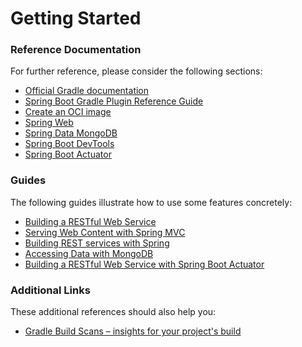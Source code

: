 # Getting Started

### Reference Documentation
For further reference, please consider the following sections:

* [Official Gradle documentation](https://docs.gradle.org)
* [Spring Boot Gradle Plugin Reference Guide](https://docs.spring.io/spring-boot/3.4.0-SNAPSHOT/gradle-plugin)
* [Create an OCI image](https://docs.spring.io/spring-boot/3.4.0-SNAPSHOT/gradle-plugin/packaging-oci-image.html)
* [Spring Web](https://docs.spring.io/spring-boot/docs/3.4.0-SNAPSHOT/reference/htmlsingle/index.html#web)
* [Spring Data MongoDB](https://docs.spring.io/spring-boot/docs/3.4.0-SNAPSHOT/reference/htmlsingle/index.html#data.nosql.mongodb)
* [Spring Boot DevTools](https://docs.spring.io/spring-boot/docs/3.4.0-SNAPSHOT/reference/htmlsingle/index.html#using.devtools)
* [Spring Boot Actuator](https://docs.spring.io/spring-boot/docs/3.4.0-SNAPSHOT/reference/htmlsingle/index.html#actuator)

### Guides
The following guides illustrate how to use some features concretely:

* [Building a RESTful Web Service](https://spring.io/guides/gs/rest-service/)
* [Serving Web Content with Spring MVC](https://spring.io/guides/gs/serving-web-content/)
* [Building REST services with Spring](https://spring.io/guides/tutorials/rest/)
* [Accessing Data with MongoDB](https://spring.io/guides/gs/accessing-data-mongodb/)
* [Building a RESTful Web Service with Spring Boot Actuator](https://spring.io/guides/gs/actuator-service/)

### Additional Links
These additional references should also help you:

* [Gradle Build Scans – insights for your project's build](https://scans.gradle.com#gradle)

